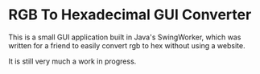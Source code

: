 # RGB To Hexadecimal GUI Converter

This is a small GUI application built in Java's SwingWorker, which was written for a friend to easily convert rgb to hex without using a website.

It is still very much a work in progress.